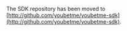 The SDK repository has been moved to [http://github.com/youbetme/youbetme-sdk](http://github.com/youbetme/youbetme-sdk).
